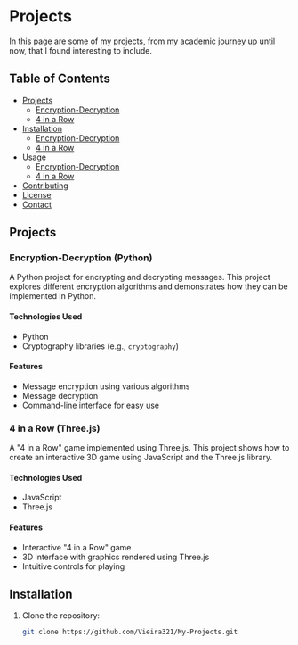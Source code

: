 # Projects

In this page are some of my projects, from my academic journey up until now, that I found interesting to include.

## Table of Contents

- [Projects](#projects)
  - [Encryption-Decryption](#encryption-decryption)
  - [4 in a Row](#4-in-a-row)
- [Installation](#installation)
  - [Encryption-Decryption](#encryption-decryption-installation)
  - [4 in a Row](#4-in-a-row-installation)
- [Usage](#usage)
  - [Encryption-Decryption](#encryption-decryption-usage)
  - [4 in a Row](#4-in-a-row-usage)
- [Contributing](#contributing)
- [License](#license)
- [Contact](#contact)

## Projects

### Encryption-Decryption (Python)

A Python project for encrypting and decrypting messages. This project explores different encryption algorithms and demonstrates how they can be implemented in Python.

#### Technologies Used
- Python
- Cryptography libraries (e.g., `cryptography`)

#### Features
- Message encryption using various algorithms
- Message decryption
- Command-line interface for easy use

### 4 in a Row (Three.js)

A "4 in a Row" game implemented using Three.js. This project shows how to create an interactive 3D game using JavaScript and the Three.js library.

#### Technologies Used
- JavaScript
- Three.js

#### Features
- Interactive "4 in a Row" game
- 3D interface with graphics rendered using Three.js
- Intuitive controls for playing

## Installation

1. Clone the repository:
   ```sh
   git clone https://github.com/Vieira321/My-Projects.git

